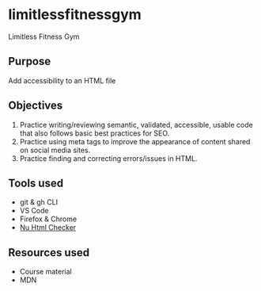 # limitlessfitnessgym
 Limitless Fitness Gym

 ## Purpose

 Add accessibility to an HTML file

 ## Objectives

 1. Practice writing/reviewing semantic, validated, accessible, usable code that also follows basic best practices for SEO.
 2. Practice using meta tags to improve the appearance of content shared on social media sites.
 3. Practice finding and correcting errors/issues in HTML.

 ## Tools used

 - git & gh CLI
 - VS Code
 - Firefox & Chrome
 - [Nu Html Checker](https://validator.w3.org/nu/about.html)

 ## Resources used

 - Course material
 - MDN

